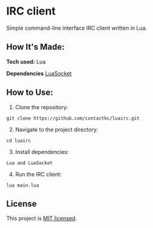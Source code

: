 # IRC client
Simple command-line interface IRC client written in Lua.

## How It's Made:

**Tech used:** Lua

**Dependencies** [LuaSocket](https://w3.impa.br/~diego/software/luasocket/)

## How to Use:

1. Clone the repository:
```
git clone https://github.com/contactkc/luairc.git
```
2. Navigate to the project directory:
```
cd luairc
```
3. Install dependencies:
```
Lua and LuaSocket
```
4. Run the IRC client:
```
lua main.lua
```

## License
This project is [MIT licensed](LICENSE).
